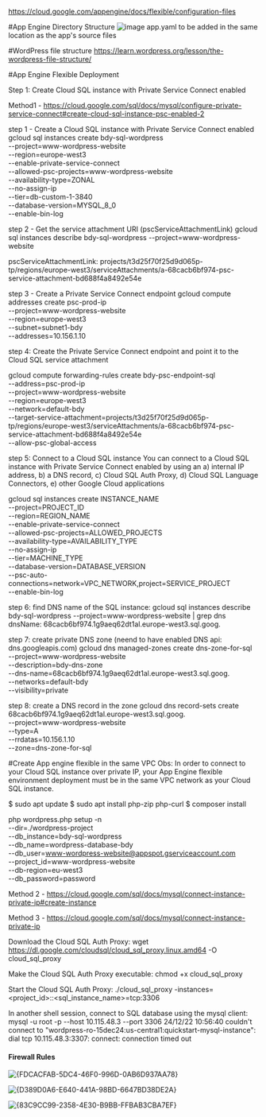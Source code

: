 https://cloud.google.com/appengine/docs/flexible/configuration-files


#App Engine Directory Structure
![image](https://github.com/user-attachments/assets/ca883b01-04d7-4149-bcb1-273098c39ac6)
app.yaml to be added in the same location as the app's source files

#WordPress file structure
https://learn.wordpress.org/lesson/the-wordpress-file-structure/

#App Engine Flexible Deployment

Step 1: Create Cloud SQL instance with Private Service Connect enabled

Method1 - 
https://cloud.google.com/sql/docs/mysql/configure-private-service-connect#create-cloud-sql-instance-psc-enabled-2

step 1 - Create a Cloud SQL instance with Private Service Connect enabled
gcloud sql instances create bdy-sql-wordpress \
--project=www-wordpress-website \
--region=europe-west3 \
--enable-private-service-connect \
--allowed-psc-projects=www-wordpress-website \
--availability-type=ZONAL \
--no-assign-ip \
--tier=db-custom-1-3840 \
--database-version=MYSQL_8_0 \
--enable-bin-log


step 2 - Get the service attachment URI (pscServiceAttachmentLink)
gcloud sql instances describe bdy-sql-wordpress --project=www-wordpress-website

pscServiceAttachmentLink: projects/t3d25f70f25d9d065p-tp/regions/europe-west3/serviceAttachments/a-68cacb6bf974-psc-service-attachment-bd688f4a8492e54e


step 3 - Create a Private Service Connect endpoint
gcloud compute addresses create psc-prod-ip \
--project=www-wordpress-website \
--region=europe-west3 \
--subnet=subnet1-bdy \
--addresses=10.156.1.10

step 4: Create the Private Service Connect endpoint and point it to the Cloud SQL service attachment

gcloud compute forwarding-rules create bdy-psc-endpoint-sql \
--address=psc-prod-ip \
--project=www-wordpress-website \
--region=europe-west3 \
--network=default-bdy \
--target-service-attachment=projects/t3d25f70f25d9d065p-tp/regions/europe-west3/serviceAttachments/a-68cacb6bf974-psc-service-attachment-bd688f4a8492e54e \
--allow-psc-global-access

step 5: Connect to a Cloud SQL instance
You can connect to a Cloud SQL instance with Private Service Connect enabled by using an 
 a) internal IP address, 
 b) a DNS record, 
 c) Cloud SQL Auth Proxy, 
 d) Cloud SQL Language Connectors, 
 e) other Google Cloud applications


gcloud sql instances create INSTANCE_NAME \
--project=PROJECT_ID \
--region=REGION_NAME \
--enable-private-service-connect \
--allowed-psc-projects=ALLOWED_PROJECTS \
--availability-type=AVAILABILITY_TYPE \
--no-assign-ip \
--tier=MACHINE_TYPE \
--database-version=DATABASE_VERSION \
--psc-auto-connections=network=VPC_NETWORK,project=SERVICE_PROJECT \
--enable-bin-log

step 6: find DNS name of the SQL instance:
gcloud sql instances describe bdy-sql-wordpress --project=www-wordpress-website | grep dns
dnsName: 68cacb6bf974.1g9aeq62dt1al.europe-west3.sql.goog.

step 7: create private DNS zone (neend to have enabled DNS api: dns.googleapis.com)
gcloud dns managed-zones create dns-zone-for-sql \
--project=www-wordpress-website \
--description=bdy-dns-zone \
--dns-name=68cacb6bf974.1g9aeq62dt1al.europe-west3.sql.goog. \
--networks=default-bdy \
--visibility=private

step 8: create a DNS record in the zone
gcloud dns record-sets create 68cacb6bf974.1g9aeq62dt1al.europe-west3.sql.goog. \
--project=www-wordpress-website \
--type=A \
--rrdatas=10.156.1.10 \
--zone=dns-zone-for-sql

#Create App engine flexible in the same VPC
Obs: In order to connect to your Cloud SQL instance over private IP, your App Engine flexible environment deployment must be in the same VPC network as your Cloud SQL instance.

$ sudo apt update
$ sudo apt install php-zip php-curl
$ composer install

php wordpress.php setup -n \
    --dir=./wordpress-project \
    --db_instance=bdy-sql-wordpress \
    --db_name=wordpress-database-bdy \
    --db_user=www-wordpress-website@appspot.gserviceaccount.com \
    --project_id=www-wordpress-website \
    --db-region=eu-west3 \
    --db_password=password









Method 2 - https://cloud.google.com/sql/docs/mysql/connect-instance-private-ip#create-instance


Method 3 - https://cloud.google.com/sql/docs/mysql/connect-instance-private-ip

Download the Cloud SQL Auth Proxy:
wget https://dl.google.com/cloudsql/cloud_sql_proxy.linux.amd64 -O cloud_sql_proxy

Make the Cloud SQL Auth Proxy executable:
chmod +x cloud_sql_proxy

Start the Cloud SQL Auth Proxy:
./cloud_sql_proxy -instances=<project_id>:<region>:<sql_instance_name>=tcp:3306

In another shell session, connect to SQL database using the mysql client:
mysql -u root -p --host 10.115.48.3 --port 3306
24/12/22 10:56:40 couldn't connect to "wordpress-ro-15dec24:us-central1:quickstart-mysql-instance": dial tcp 10.115.48.3:3307: connect: connection timed out


#### Firewall Rules
![{FDCACFAB-5DC4-46F0-996D-0AB6D937AA78}](https://github.com/user-attachments/assets/add928f2-ded9-4505-94c6-4713f7a5264f)

![{D389D0A6-E640-441A-98BD-6647BD38DE2A}](https://github.com/user-attachments/assets/f27af36a-5663-4a64-9844-ed645b702961)

![{83C9CC99-2358-4E30-B9BB-FFBAB3CBA7EF}](https://github.com/user-attachments/assets/7bd33c8e-b6bd-4bc2-9dcc-b641c067dcfa)


